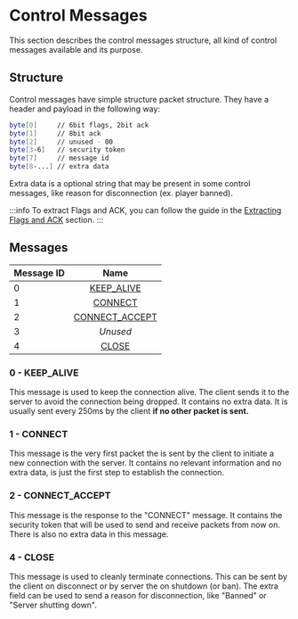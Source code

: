 # Control Messages

This section describes the control messages structure, all kind of control messages available and its purpose.

## Structure

Control messages have simple structure packet structure. They have a header and payload in the following way:

```sh
byte[0]     // 6bit flags, 2bit ack
byte[1]     // 8bit ack
byte[2]     // unused - 00
byte[3-6]   // security token
byte[7]     // message id
byte[8-...] // extra data
```
Extra data is a optional string that may be present in some control messages, like reason for disconnection (ex. player banned).

:::info
To extract Flags and ACK, you can follow the guide in the [Extracting Flags and ACK](../fundamentals.md#extracting-flags-and-ack) section.
:::

## Messages

| Message ID    | Name                            |
| ------------- | :-----------------------------: |
| 0             | [KEEP_ALIVE](#0-keep-alive)         | 
| 1             | [CONNECT](#1-connect)             |
| 2             | [CONNECT_ACCEPT](#2-connect-accept) |
| 3             | *Unused*                        |
| 4             | [CLOSE](#4-close)                 |

### 0 - KEEP_ALIVE

This message is used to keep the connection alive. The client sends it to the server to avoid the connection being dropped. It contains no extra data. It is usually sent every 250ms by the client **if no other packet is sent.**

### 1 - CONNECT

This message is the very first packet the is sent by the client to initiate a new connection with the server. It contains no relevant information and no extra data, is just the first step to establish the connection.

### 2 - CONNECT_ACCEPT

This message is the response to the "CONNECT" message. It contains the security token that will be used to send and receive packets from now on. There is also no extra data in this message.

### 4 - CLOSE

This message is used to cleanly terminate connections. This can be sent by the client on disconnect or by server the on shutdown (or ban). The extra field can be used to send a reason for disconnection, like "Banned" or "Server shutting down".

